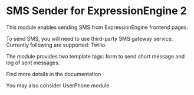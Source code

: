 # SMS Sender for ExpressionEngine 2

This module enables sending SMS from ExpressionEngine frontend pages.

To send SMS, you will need to use third-party SMS gateway service. Currently following are supported: Twilio.

The module provides two template tags: form to send short message and log of sent messages.

Find more details in the documentation

You may also consider UserPhone module.
